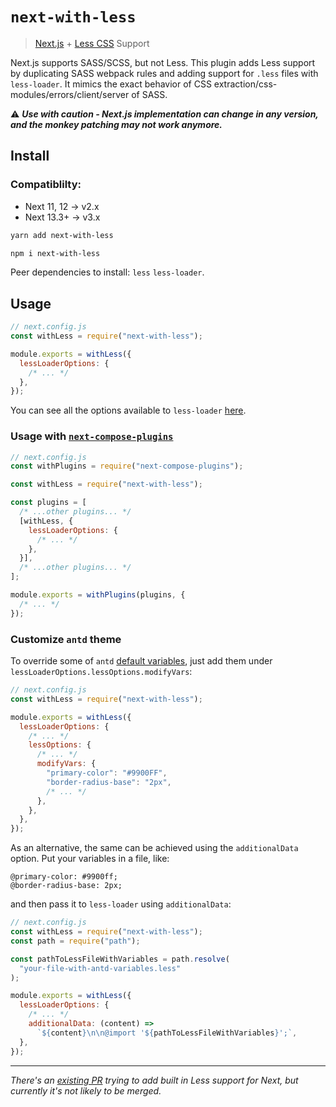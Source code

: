 # `next-with-less`

> [Next.js](https://nextjs.org/) + [Less CSS](https://lesscss.org/) Support

Next.js supports SASS/SCSS, but not Less. This plugin adds Less support by duplicating SASS webpack rules and adding support for `.less` files with `less-loader`.
It mimics the exact behavior of CSS extraction/css-modules/errors/client/server of SASS.

⚠️ _**Use with caution - Next.js implementation can change in any version, and the monkey patching may not work anymore.**_

## Install

### Compatiblilty:

* Next 11, 12 -> v2.x
* Next 13.3+ -> v3.x

```sh
yarn add next-with-less

npm i next-with-less
```

Peer dependencies to install: `less` `less-loader`.

## Usage

```js
// next.config.js
const withLess = require("next-with-less");

module.exports = withLess({
  lessLoaderOptions: {
    /* ... */
  },
});
```

You can see all the options available to `less-loader` [here](https://webpack.js.org/loaders/less-loader/#options).

### Usage with [`next-compose-plugins`](https://github.com/cyrilwanner/next-compose-plugins)

```js
// next.config.js
const withPlugins = require("next-compose-plugins");

const withLess = require("next-with-less");

const plugins = [
  /* ...other plugins... */
  [withLess, {
    lessLoaderOptions: {
      /* ... */
    },
  }],
  /* ...other plugins... */
];

module.exports = withPlugins(plugins, {
  /* ... */
});
```

### Customize `antd` theme

To override some of `antd` [default variables](https://ant.design/docs/react/customize-theme), just add them under `lessLoaderOptions.lessOptions.modifyVars`:

```js
// next.config.js
const withLess = require("next-with-less");

module.exports = withLess({
  lessLoaderOptions: {
    /* ... */
    lessOptions: {
      /* ... */
      modifyVars: {
        "primary-color": "#9900FF",
        "border-radius-base": "2px",
        /* ... */
      },
    },
  },
});
```

As an alternative, the same can be achieved using the `additionalData` option.
Put your variables in a file, like:

```less
@primary-color: #9900ff;
@border-radius-base: 2px;
```

and then pass it to `less-loader` using `additionalData`:

```js
// next.config.js
const withLess = require("next-with-less");
const path = require("path");

const pathToLessFileWithVariables = path.resolve(
  "your-file-with-antd-variables.less"
);

module.exports = withLess({
  lessLoaderOptions: {
    /* ... */
    additionalData: (content) =>
      `${content}\n\n@import '${pathToLessFileWithVariables}';`,
  },
});
```

---

*There's an [existing PR](https://github.com/vercel/next.js/pull/23185) trying to add built in Less support for Next, but currently it's not likely to be merged.*
